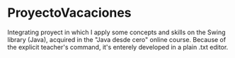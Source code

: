 # ProyectoVacaciones
Integrating proyect in which I apply some concepts and skills on the Swing library (Java), acquired in the "Java desde cero" online course. 
Because of the explicit teacher's command, it's enterely developed in a plain .txt editor.

